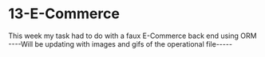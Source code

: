# 13-E-Commerce
This week my task had to do with a faux E-Commerce back end using ORM
----Will be updating with images and gifs of the operational file-----
